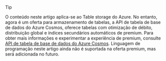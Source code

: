 > [!TIP]
> O conteúdo neste artigo aplica-se ao Table storage do Azure. No entanto, agora é um oferta para armazenamento de tabelas, a API de tabela de base de dados do Azure Cosmos, oferece tabelas com otimização de débito, distribuição global e índices secundários automáticos de premium. Para obter mais informações e experimentar a experiência de premium, consulte [API de tabela de base de dados do Azure Cosmos](https://aka.ms/premiumtables). Linguagem de programação neste artigo ainda não é suportada na oferta premium, mas será adicionada no futuro.
>
